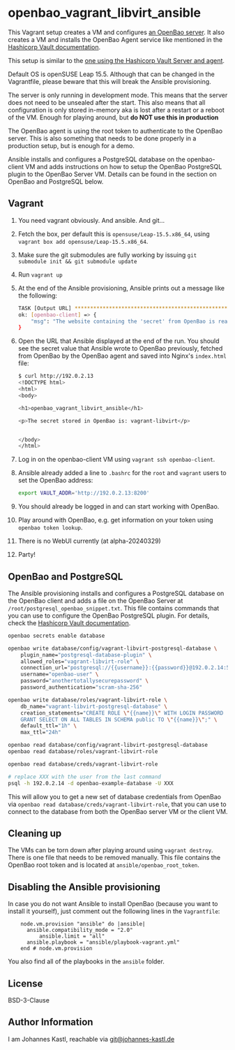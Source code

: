 # openbao_vagrant_libvirt_ansible

This Vagrant setup creates a VM and configures [an OpenBao
server](https://github.com/openbao/openbao). It also creates a VM and installs
the OpenBao Agent service like mentioned in the [Hashicorp Vault
documentation](https://developer.hashicorp.com/vault/tutorials/vault-agent/agent-quick-start).

This setup is similar to the [one using the Hashicorp Vault Server and
agent](https://github.com/johanneskastl/vault_vagrant_libvirt_ansible).

Default OS is openSUSE Leap 15.5. Although that can be changed in the
Vagrantfile, please beware that this will break the Ansible provisioning.

The server is only running in development mode. This means that the server does
not need to be unsealed after the start. This also means that all configuration
is only stored in-memory aka is lost after a restart or a reboot of the VM.
Enough for playing around, but **do NOT use this in production**

The OpenBao agent is using the root token to authenticate to the OpenBao server.
This is also something that needs to be done properly in a production setup, but
is enough for a demo.

Ansible installs and configures a PostgreSQL database on the openbao-client VM and
adds instructions on how to setup the OpenBao PostgreSQL plugin to the OpenBao
Server VM. Details can be found in the section on OpenBao and PostgreSQL below.

## Vagrant

1. You need vagrant obviously. And ansible. And git...
1. Fetch the box, per default this is `opensuse/Leap-15.5.x86_64`, using
   `vagrant box add opensuse/Leap-15.5.x86_64`.
1. Make sure the git submodules are fully working by issuing `git submodule init
   && git submodule update`
1. Run `vagrant up`
1. At the end of the Ansible provisioning, Ansible prints out a message like the
   following:

   ```bash
   TASK [Output URL] *******************************************************************************
   ok: [openbao-client] => {
       "msg": "The website containing the 'secret' from OpenBao is reachable at http://192.0.2.13"
   }
   ```

1. Open the URL that Ansible displayed at the end of the run. You should see the
   secret value that Ansible wrote to OpenBao previously, fetched from OpenBao by
   the OpenBao agent and saved into Nginx's `index.html` file:

   ```bash
   $ curl http://192.0.2.13
   <!DOCTYPE html>
   <html>
   <body>

   <h1>openbao_vagrant_libvirt_ansible</h1>

   <p>The secret stored in OpenBao is: vagrant-libvirt</p>


   </body>
   </html>
   ```

1. Log in on the openbao-client VM using `vagrant ssh openbao-client`.
1. Ansible already added a line to `.bashrc` for the `root` and `vagrant` users
   to set the OpenBao address:

   ```bash
   export VAULT_ADDR='http://192.0.2.13:8200'
   ```

1. You should already be logged in and can start working with OpenBao.
1. Play around with OpenBao, e.g. get information on your token using `openbao token
   lookup`.
1. There is no WebUI currently (at alpha-20240329)
1. Party!

## OpenBao and PostgreSQL

The Ansible provisioning installs and configures a PostgreSQL database on the
OpenBao client and adds a file on the OpenBao Server at
`/root/postgresql_openbao_snippet.txt`. This file contains commands that you can
use to configure the OpenBao PostgreSQL plugin. For details, check the
[Hashicorp Vault
documentation](https://developer.hashicorp.com/vault/docs/secrets/databases/postgresql).

```bash
openbao secrets enable database

openbao write database/config/vagrant-libvirt-postgresql-database \
    plugin_name="postgresql-database-plugin" \
    allowed_roles="vagrant-libvirt-role" \
    connection_url="postgresql://{{username}}:{{password}}@192.0.2.14:5432/openbao-example-database" \
    username="openbao-user" \
    password="anothertotallysecurepassword" \
    password_authentication="scram-sha-256"

openbao write database/roles/vagrant-libvirt-role \
    db_name="vagrant-libvirt-postgresql-database" \
    creation_statements="CREATE ROLE \"{{name}}\" WITH LOGIN PASSWORD '{{password}}' VALID UNTIL '{{expiration}}'; \
    GRANT SELECT ON ALL TABLES IN SCHEMA public TO \"{{name}}\";" \
    default_ttl="1h" \
    max_ttl="24h"

openbao read database/config/vagrant-libvirt-postgresql-database
openbao read database/roles/vagrant-libvirt-role

openbao read database/creds/vagrant-libvirt-role

# replace XXX with the user from the last command
psql -h 192.0.2.14 -d openbao-example-database -U XXX
```

This will allow you to get a new set of database credentials from OpenBao via
`openbao read database/creds/vagrant-libvirt-role`, that you can use to connect to
the database from both the OpenBao server VM or the client VM.

## Cleaning up

The VMs can be torn down after playing around using `vagrant destroy`. There is
one file that needs to be removed manually. This file contains the OpenBao root
token and is located at `ansible/openbao_root_token`.

## Disabling the Ansible provisioning

In case you do not want Ansible to install OpenBao (because you want to install
it yourself), just comment out the following lines in the `Vagrantfile`:

```hcl
    node.vm.provision "ansible" do |ansible|
      ansible.compatibility_mode = "2.0"
          ansible.limit = "all"
      ansible.playbook = "ansible/playbook-vagrant.yml"
    end # node.vm.provision
```

You also find all of the playbooks in the `ansible` folder.

## License

BSD-3-Clause

## Author Information

I am Johannes Kastl, reachable via git@johannes-kastl.de
